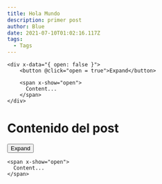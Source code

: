 ```yaml
---
title: Hola Mundo
description: primer post
author: Blue
date: 2021-07-10T01:02:16.117Z
tags:
  - Tags
---
```

```
<div x-data="{ open: false }">
    <button @click="open = true">Expand</button>
 
    <span x-show="open">
      Content...
    </span>
</div>
```

# Contenido del post

<div x-data="{ open: false }">
    <button @click="open = true">Expand</button>
 
    <span x-show="open">
      Content...
    </span>
</div>